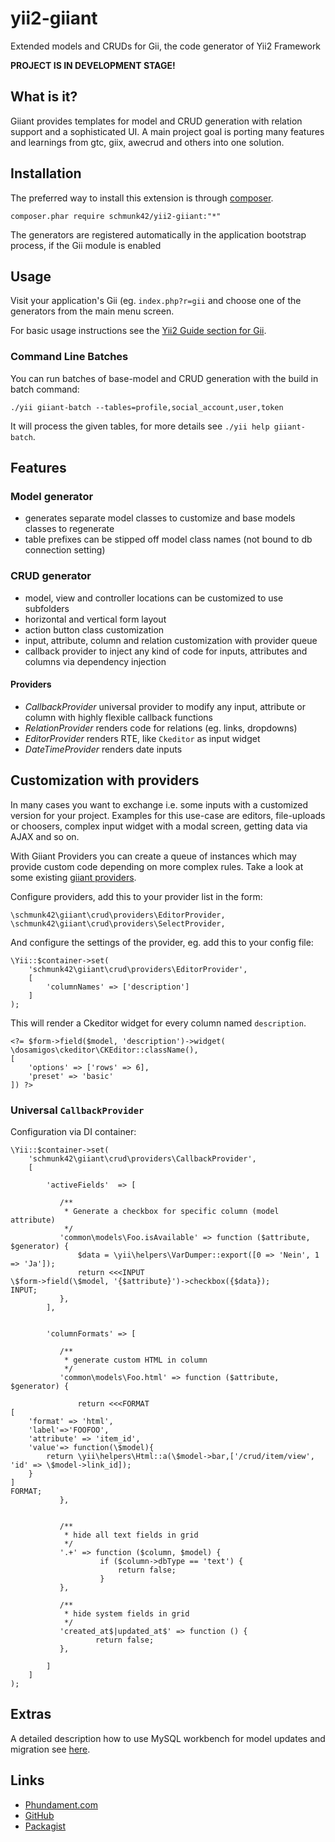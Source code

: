 yii2-giiant
===========

Extended models and CRUDs for Gii, the code generator of Yii2 Framework

**PROJECT IS IN DEVELOPMENT STAGE!**


What is it?
-----------

Giiant provides templates for model and CRUD generation with relation support and a sophisticated UI.
A main project goal is porting many features and learnings from gtc, giix, awecrud and others into one solution.


Installation
------------

The preferred way to install this extension is through [composer](http://getcomposer.org/download/).

    composer.phar require schmunk42/yii2-giiant:"*"

The generators are registered automatically in the application bootstrap process, if the Gii module is enabled

Usage
-----

Visit your application's Gii (eg. `index.php?r=gii` and choose one of the generators from the main menu screen.

For basic usage instructions see the [Yii2 Guide section for Gii](http://www.yiiframework.com/doc-2.0/guide-tool-gii.html).

### Command Line Batches

You can run batches of base-model and CRUD generation with the build in batch command:

    ./yii giiant-batch --tables=profile,social_account,user,token

It will process the given tables, for more details see `./yii help giiant-batch`.


Features
--------

### Model generator

- generates separate model classes to customize and base models classes to regenerate
- table prefixes can be stipped off model class names (not bound to db connection setting)

### CRUD generator

- model, view and controller locations can be customized to use subfolders
- horizontal and vertical form layout
- action button class customization
- input, attribute, column and relation customization with provider queue
- callback provider to inject any kind of code for inputs, attributes and columns via dependency injection

#### Providers

- *CallbackProvider* universal provider to modify any input, attribute or column with highly flexible callback functions
- *RelationProvider* renders code for relations (eg. links, dropdowns)
- *EditorProvider* renders RTE, like `Ckeditor` as input widget
- *DateTimeProvider* renders date inputs

Customization with providers
----------------------------

In many cases you want to exchange i.e. some inputs with a customized version for your project.
Examples for this use-case are editors, file-uploads or choosers, complex input widget with a modal screen, getting
data via AJAX and so on.

With Giiant Providers you can create a queue of instances which may provide custom code depending on more complex
rules. Take a look at some existing [giiant providers](https://github.com/schmunk42/yii2-giiant/tree/develop/crud/providers).

Configure providers, add this to your provider list in the form:

    \schmunk42\giiant\crud\providers\EditorProvider,
    \schmunk42\giiant\crud\providers\SelectProvider,

And configure the settings of the provider, eg. add this to your config file:

    \Yii::$container->set(
        'schmunk42\giiant\crud\providers\EditorProvider',
        [
            'columnNames' => ['description']
        ]
    );

This will render a Ckeditor widget for every column named `description`.

    <?= $form->field($model, 'description')->widget(
    \dosamigos\ckeditor\CKEditor::className(),
    [
        'options' => ['rows' => 6],
        'preset' => 'basic'
    ]) ?>


### Universal `CallbackProvider`

Configuration via DI container:

```
\Yii::$container->set(
    'schmunk42\giiant\crud\providers\CallbackProvider',
    [

        'activeFields'  => [

           /**
            * Generate a checkbox for specific column (model attribute)
            */
           'common\models\Foo.isAvailable' => function ($attribute, $generator) {
               $data = \yii\helpers\VarDumper::export([0 => 'Nein', 1 => 'Ja']);
               return <<<INPUT
\$form->field(\$model, '{$attribute}')->checkbox({$data});
INPUT;
           },
        ],


        'columnFormats' => [

           /**
            * generate custom HTML in column
            */
           'common\models\Foo.html' => function ($attribute, $generator) {

               return <<<FORMAT
[
    'format' => 'html',
    'label'=>'FOOFOO',
    'attribute' => 'item_id',
    'value'=> function(\$model){
        return \yii\helpers\Html::a(\$model->bar,['/crud/item/view', 'id' => \$model->link_id]);
    }
]
FORMAT;
           },


           /**
            * hide all text fields in grid
            */
           '.+' => function ($column, $model) {
                    if ($column->dbType == 'text') {
                        return false;
                    }
           },

           /**
            * hide system fields in grid
            */
           'created_at$|updated_at$' => function () {
                   return false;
           },

        ]
    ]
);
```

Extras
------

A detailed description how to use MySQL workbench for model updates and migration see [here](docs/using-mysql-workbench.md).


Links
-----

- [Phundament.com](http://phundament.com)
- [GitHub](https://github.com/schmunk42/yii2-giiant)
- [Packagist](https://packagist.org/packages/schmunk42/yii2-giiant)